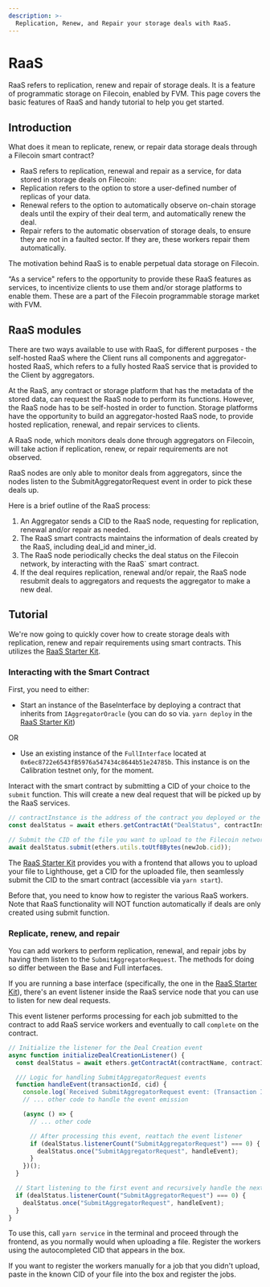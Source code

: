 ```yaml
---
description: >-
  Replication, Renew, and Repair your storage deals with RaaS.
---
```


# RaaS

RaaS refers to replication, renew and repair of storage deals. It is a feature of programmatic storage on Filecoin, enabled by FVM. This page covers the basic features of RaaS and handy tutorial to help you get started.

## Introduction

What does it mean to replicate, renew, or repair data storage deals through a Filecoin smart contract?

- RaaS refers to replication, renewal and repair as a service, for data stored in storage deals on Filecoin:
- Replication refers to the option to store a user-defined number of replicas of your data.
- Renewal refers to the option to automatically observe on-chain storage deals until the expiry of their deal term, and automatically renew the deal.
- Repair refers to the automatic observation of storage deals, to ensure they are not in a faulted sector. If they are, these workers repair them automatically.

The motivation behind RaaS is to enable perpetual data storage on Filecoin.

“As a service" refers to the opportunity to provide these RaaS features as services, to incentivize clients to use them and/or storage platforms to enable them. These are a part of the Filecoin programmable storage market with FVM.

## RaaS modules

There are two ways available to use with RaaS, for different purposes - the self-hosted RaaS where the Client runs all components and aggregator-hosted RaaS, which refers to a fully hosted RaaS service that is provided to the Client by aggregators.

At the RaaS, any contract or storage platform that has the metadata of the stored data, can request the RaaS node to perform its functions. However, the RaaS node has to be self-hosted in order to function. Storage platforms have the opportunity to build an aggregator-hosted RaaS node, to provide hosted replication, renewal, and repair services to clients.

A RaaS node, which monitors deals done through aggregators on Filecoin, will take action if replication, renew, or repair requirements are not observed.

RaaS nodes are only able to monitor deals from aggregators, since the nodes listen to the SubmitAggregatorRequest event in order to pick these deals up.

Here is a brief outline of the RaaS process:

1. An Aggregator sends a CID to the RaaS node, requesting for replication, renewal and/or repair as needed.
1. The RaaS smart contracts maintains the information of deals created by the RaaS, including deal_id and miner_id.
1. The RaaS node periodically checks the deal status on the Filecoin network, by interacting with the RaaS` smart contract.
1. If the deal requires replication, renewal and/or repair, the RaaS node resubmit deals to aggregators and requests the aggregator to make a new deal.

## Tutorial

We're now going to quickly cover how to create storage deals with replication, renew and repair requirements using smart contracts. This utilizes the [RaaS Starter Kit](https://github.com/filecoin-project/raas-starter-kit).

### Interacting with the Smart Contract

First, you need to either:

- Start an instance of the BaseInterface by deploying a contract that inherits from `IAggregatorOracle` (you can do so via. `yarn deploy` in the [RaaS Starter Kit](https://github.com/filecoin-project/raas-starter-kit))

OR 

- Use an existing instance of the `FullInterface` located at `0x6ec8722e6543fB5976a547434c8644b51e24785b`. This instance is on the Calibration testnet only, for the moment.

Interact with the smart contract by submitting a CID of your choice to the `submit` function. This will create a new deal request that will be picked up by the RaaS services.

```javascript
// contractInstance is the address of the contract you deployed or the FullInterface address above.
const dealStatus = await ethers.getContractAt("DealStatus", contractInstance);

// Submit the CID of the file you want to upload to the Filecoin network in the following way.
await dealStatus.submit(ethers.utils.toUtf8Bytes(newJob.cid));
```

The [RaaS Starter Kit](https://github.com/filecoin-project/raas-starter-kit) provides you with a frontend that allows you to upload your file to Lighthouse, get a CID for the uploaded file, then seamlessly submit the CID to the smart contract (accessible via `yarn start`). 

Before that, you need to know how to register the various RaaS workers. Note that RaaS functionality will NOT function automatically if deals are only created using submit function.

### Replicate, renew, and repair

You can add workers to perform replication, renewal, and repair jobs by having them listen to the `SubmitAggregatorRequest`. The methods for doing so differ between the Base and Full interfaces.

If you are running a base interface (specifically, the one in the [RaaS Starter Kit](https://github.com/filecoin-project/raas-starter-kit)), there's an event listener inside the RaaS service node that you can use to listen for new deal requests.

This event listener performs processing for each job submitted to the contract to add RaaS service workers and eventually to call `complete` on the contract.

```javascript
// Initialize the listener for the Deal Creation event
async function initializeDealCreationListener() {
  const dealStatus = await ethers.getContractAt(contractName, contractInstance);

  /// Logic for handling SubmitAggregatorRequest events
  function handleEvent(transactionId, cid) {
    console.log(`Received SubmitAggregatorRequest event: (Transaction ID: ${transactionId}, CID: ${cid})`);
    // ... other code to handle the event emission

    (async () => {
      // ... other code

      // After processing this event, reattach the event listener
      if (dealStatus.listenerCount("SubmitAggregatorRequest") === 0) {
        dealStatus.once("SubmitAggregatorRequest", handleEvent);
      }
    })();
  }

  // Start listening to the first event and recursively handle the next events
  if (dealStatus.listenerCount("SubmitAggregatorRequest") === 0) {
    dealStatus.once("SubmitAggregatorRequest", handleEvent);
  }
}
```

To use this, call ```yarn service``` in the terminal and proceed through the frontend, as you normally would when uploading a file. Register the workers using the autocompleted CID that appears in the box.

If you want to register the workers manually for a job that you didn't upload, paste in the known CID of your file into the box and register the jobs.
